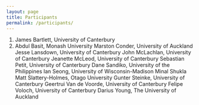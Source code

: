 ```yaml
---
layout: page
title: Participants
permalink: /participants/
---
```


1) James Bartlett, University of Canterbury
1) Abdul Basit, Monash University
Marston Conder, University of Auckland
Jesse Lansdown, University of Canterbury
John McLachlan, University of Canterbury
Jeanette McLeod, University of Canterbury
Sebastian Petit, University of Canterbury
Dane Sandiko, University of the Philippines
Ian Seong, University of Wisconsin-Madison
Minal Shukla
Matt Slattery-Holmes, Otago University
Gunter Steinke, University of Canterbury
Geertrui Van de Voorde, University of Canterbury
Felipe Voloch, University of Canterbury
Darius Young, The University of Auckland
